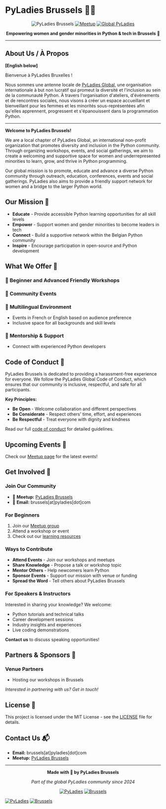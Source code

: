 # PyLadies Brussels 🐍💜

<div align="center">

![PyLadies Brussels](https://img.shields.io/badge/PyLadies-Brussels-ff69b4?style=for-the-badge)
<a href="https://www.meetup.com/pyladies-brussels/" target="_blank"><img src="https://img.shields.io/badge/Meetup-PyLadies%20Brussels-red?style=for-the-badge&logo=meetup" alt="Meetup"></a>
<a href="https://pyladies.com/" target="_blank"><img src="https://img.shields.io/badge/Part%20of-PyLadies%20Global-purple?style=for-the-badge" alt="Global PyLadies"></a>

**Empowering women and gender minorities in Python & tech in Brussels** 🌟

</div>

---

## About Us / À Propos

**[English below]**

Bienvenue à PyLadies Bruxelles ! 

Nous sommes une antenne locale de <a href="https://pyladies.com/" target="_blank">PyLadies Global</a>, une organisation internationale à but non lucratif qui promeut la diversité et l'inclusion au sein de la communauté Python. À travers l'organisation d'ateliers, d'événements et de rencontres sociales, nous visons à créer un espace accueillant et bienveillant pour les femmes et les minorités sous-représentées afin qu'elles apprennent, progressent et s'épanouissent dans la programmation Python.

---

**Welcome to PyLadies Brussels!**

We are a local chapter of PyLadies Global, an international non-profit organization that promotes diversity and inclusion in the Python community. Through organizing workshops, events, and social gatherings, we aim to create a welcoming and supportive space for women and underrepresented minorities to learn, grow, and thrive in Python programming.

Our global mission is to promote, educate and advance a diverse Python community through outreach, education, conferences, events and social gatherings. PyLadies also aims to provide a friendly support network for women and a bridge to the larger Python world.

## Our Mission 🎯

- **Educate** - Provide accessible Python learning opportunities for all skill levels
- **Empower** - Support women and gender minorities to become leaders in tech
- **Connect** - Build a supportive network within the Belgian Python community
- **Inspire** - Encourage participation in open-source and Python development

## What We Offer 🚀

### 🔹 **Beginner and Advanced Friendly Workshops**

### 🔹 **Community Events**

### 🔹 **Multilingual Environment**
- Events in French or English based on audience preference
- Inclusive space for all backgrounds and skill levels

### 🔹 **Mentorship & Support**
- Connect with experienced Python developers


## Code of Conduct 🤝

PyLadies Brussels is dedicated to providing a harassment-free experience for everyone. We follow the PyLadies Global Code of Conduct, which ensures that our community is inclusive, respectful, and safe for all participants.

**Key Principles:**
- **Be Open** - Welcome collaboration and different perspectives
- **Be Considerate** - Respect others' time, effort, and experiences  
- **Be Respectful** - Treat everyone with dignity and kindness

Read our full <a href="https://www.meetup.com/pyladies-brussels/" target="_blank">code of conduct</a>  for detailed guidelines.

## Upcoming Events 📅

Check our <a href="https://www.meetup.com/pyladies-brussels/" target="_blank">Meetup page</a> for the latest events!

## Get Involved 💫

### Join Our Community
- 🎪 **Meetup:** [PyLadies Brussels](https://www.meetup.com/pyladies-brussels/)
- 📧 **Email:** brussels[at]pyladies[dot]com

### For Beginners
1. Join our <a href="https://www.meetup.com/pyladies-brussels/" target="_blank">Meetup group</a>
2. Attend a workshop or event
3. Check out our [learning resources](/resources/)

### Ways to Contribute
- **Attend Events** - Join our workshops and meetups
- **Share Knowledge** - Propose a talk or workshop topic
- **Mentor Others** - Help newcomers learn Python
- **Sponsor Events** - Support our mission with venue or funding
- **Spread the Word** - Tell others about PyLadies Brussels

### For Speakers & Instructors
Interested in sharing your knowledge? We welcome:
- Python tutorials and technical talks
- Career development sessions
- Industry insights and experiences
- Live coding demonstrations

**Contact us** to discuss speaking opportunities!

## Partners & Sponsors 🤝

### Venue Partners

- Hosting our workshops in Brussels

*Interested in partnering with us? Get in touch!*


## License 📄

This project is licensed under the MIT License - see the [LICENSE](LICENSE) file for details.

## Contact Us 📬

- **Email:** brussels[at]pyladies[dot]com
- **Meetup:** [PyLadies Brussels](https://www.meetup.com/pyladies-brussels/)

---

<div align="center">

**Made with 💜 by PyLadies Brussels**

*Part of the global PyLadies community since 2024*

[![PyLadies](https://img.shields.io/badge/Part%20of-PyLadies%20Global-purple?style=flat-square)](https://pyladies.com/)
[![Brussels](https://img.shields.io/badge/Based%20in-Brussels,%20Belgium-yellow?style=flat-square)](#)

</div>

[![PyLadies](https://img.shields.io/badge/Part%20of-PyLadies%20Global-purple?style=flat-square)](https://pyladies.com/)
[![Brussels](https://img.shields.io/badge/Based%20in-Brussels,%20Belgium-yellow?style=flat-square)](#)

</div>
